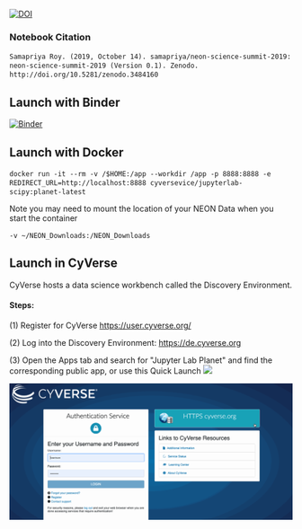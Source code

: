 [![DOI](https://zenodo.org/badge/DOI/10.5281/zenodo.3484160.svg)](https://doi.org/10.5281/zenodo.3484160)

### Notebook Citation

```
Samapriya Roy. (2019, October 14). samapriya/neon-science-summit-2019: neon-science-summit-2019 (Version 0.1). Zenodo.
http://doi.org/10.5281/zenodo.3484160
```

## Launch with Binder

[![Binder](https://mybinder.org/badge_logo.svg)](https://mybinder.org/v2/gh/samapriya/neon-science-summit-2019/master)

## Launch with Docker

```
docker run -it --rm -v /$HOME:/app --workdir /app -p 8888:8888 -e REDIRECT_URL=http://localhost:8888 cyversevice/jupyterlab-scipy:planet-latest
```

Note you may need to mount the location of your NEON Data when you start the container

```
-v ~/NEON_Downloads:/NEON_Downloads
```

## Launch in CyVerse

CyVerse hosts a data science workbench called the Discovery Environment. 

#### Steps:

(1) Register for CyVerse https://user.cyverse.org/

(2) Log into the Discovery Environment: https://de.cyverse.org

(3) Open the Apps tab and search for "Jupyter Lab Planet" and find the corresponding public app, or use this Quick Launch <a href="https://de.cyverse.org/de/?type=quick-launch&quick-launch-id=3915f0c6-d817-40b3-8475-2a7b93d928a8&app-id=1d35dc48-eb93-11e9-b6b7-008cfa5ae621" target="_blank"><img src="https://de.cyverse.org/Powered-By-CyVerse-blue.svg"></a>

<p align="center"><img src='https://github.com/cyverse-gis/neon-science-summit-2019/blob/master/gif/DE_launch.gif?raw=true' width='750'></p>
